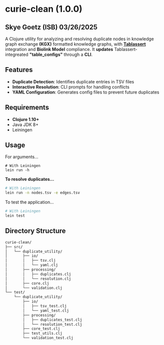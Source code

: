 # curie-clean (1.0.0)

## Skye Goetz (ISB) 03/26/2025

A Clojure utility for analyzing and resolving duplicate nodes in knowledge graph exchange **(KGX)** formatted knowledge graphs, with [**Tablassert**](https://github.com/SkyeAv/Tablassert) integration and **Biolink Model** compliance. It **updates** Tablassert-integreated **"table_configs"** through a **CLI**. 

## Features

- **Duplicate Detection**: Identifies duplicate entries in TSV files
- **Interactive Resolution**: CLI prompts for handling conflicts
- **YAML Configuration**: Generates config files to prevent future duplicates

## Requirements

- **Clojure 1.10+**
- Java JDK 8+
- Leiningen

## Usage

For arguments...

```
# With Leiningen
lein run -h
```

**To resolve duplicates...**

```bash
# With Leiningen
lein run -n nodes.tsv -e edges.tsv
```

To test the application...

```bash
# With Leiningen
lein test
```

## Directory Structure

```txt
curie-clean/
├── src/
│   └── duplicate_utility/
│       ├── io/
│       │   ├── tsv.clj
│       │   └── yaml.clj
│       ├── processing/
│       │   ├── duplicates.clj
│       │   └── resolution.clj
│       ├── core.clj
│       └── validation.clj
└── test/
    └── duplicate_utility/
        ├── io/
        │   ├── tsv_test.clj
        │   └── yaml_test.clj
        ├── processing/
        │   ├── duplicates_test.clj
        │   └── resolution_test.clj
        ├── core_test.clj
        ├── test_utils.clj
        └── validation_test.clj
```
